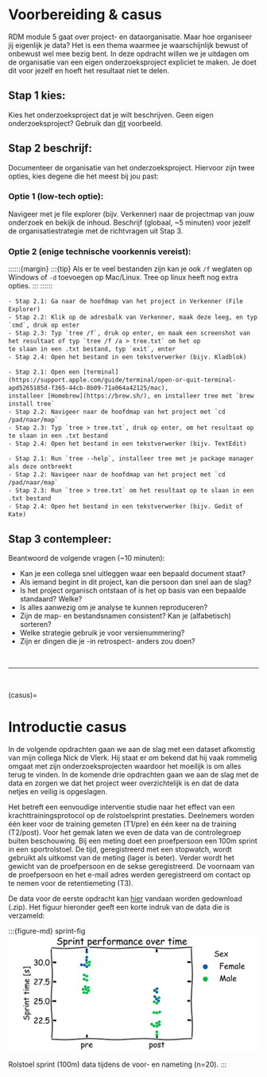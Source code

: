 # Voorbereiding & casus
RDM module 5 gaat over project- en dataorganisatie. Maar hoe organiseer jij eigenlijk je data? Het is een thema waarmee 
je waarschijnlijk bewust of onbewust wel mee bezig bent. In deze opdracht willen we je uitdagen om de organisatie van 
een eigen onderzoeksproject expliciet te maken. Je doet dit voor jezelf en hoeft het resultaat niet te delen.

## Stap 1 kies: 
Kies het onderzoeksproject dat je wilt beschrijven. Geen eigen onderzoeksproject? Gebruik dan [dit](https://gitlab.com/Rickdkk/messy-example-project/-/raw/main/wheelchair_sprints3.zip)
voorbeeld.

## Stap 2 beschrijf:
Documenteer de organisatie van het onderzoeksproject. Hiervoor zijn twee opties, kies degene die het meest bij jou past:

### Optie 1 (low-tech optie):
Navigeer met je file explorer (bijv. Verkenner) naar de projectmap van jouw onderzoek en bekijk de inhoud. Beschrijf 
(globaal, ~5 minuten) voor jezelf de organisatiestrategie met de richtvragen uit Stap 3.

### Optie 2 (enige technische voorkennis vereist):
::::::{margin}
:::{tip}
Als er te veel bestanden zijn kan je ook `/f` weglaten op Windows of `-d` toevoegen op Mac/Linux. Tree op linux heeft 
nog extra opties.
:::
::::::

```{tabbed} Windows
- Stap 2.1: Ga naar de hoofdmap van het project in Verkenner (File Explorer)
- Stap 2.2: Klik op de adresbalk van Verkenner, maak deze leeg, en typ `cmd`, druk op enter
- Stap 2.3: Typ `tree /f`, druk op enter, en maak een screenshot van het resultaat of typ `tree /f /a > tree.txt` om het op 
te slaan in een .txt bestand, typ `exit`, enter
- Stap 2.4: Open het bestand in een tekstverwerker (bijv. Kladblok)
```

```{tabbed} MacOS
- Stap 2.1: Open een [terminal](https://support.apple.com/guide/terminal/open-or-quit-terminal-apd5265185d-f365-44cb-8b09-71a064a42125/mac), 
installeer [Homebrew](https://brew.sh/), en installeer tree met `brew install tree`
- Stap 2.2: Navigeer naar de hoofdmap van het project met `cd /pad/naar/map`
- Stap 2.3: Typ `tree > tree.txt`, druk op enter, om het resultaat op te slaan in een .txt bestand
- Stap 2.4: Open het bestand in een tekstverwerker (bijv. TextEdit)
```

```{tabbed} Linux
- Stap 2.1: Run `tree --help`, installeer tree met je package manager als deze ontbreekt
- Stap 2.2: Navigeer naar de hoofdmap van het project met `cd /pad/naar/map`
- Stap 2.3: Run `tree > tree.txt` om het resultaat op te slaan in een .txt bestand
- Stap 2.4: Open het bestand in een tekstverwerker (bijv. Gedit of Kate)
```

## Stap 3 contempleer:
Beantwoord de volgende vragen (~10 minuten):
- Kan je een collega snel uitleggen waar een bepaald document staat?
- Als iemand begint in dit project, kan die persoon dan snel aan de slag?
- Is het project organisch ontstaan of is het op basis van een bepaalde standaard? Welke?
- Is alles aanwezig om je analyse te kunnen reproduceren?
- Zijn de map- en bestandsnamen consistent? Kan je (alfabetisch) sorteren?
- Welke strategie gebruik je voor versienummering?
- Zijn er dingen die je -in retrospect- anders zou doen?

<br>

---

<br>

(casus)=
# Introductie casus <i class="fab fa-accessible-icon"></i>

In de volgende opdrachten gaan we aan de slag met een dataset afkomstig van mijn collega Nick de Vlerk. Hij staat er om
bekend dat hij vaak rommelig omgaat met zijn onderzoeksprojecten waardoor het moeilijk is om alles terug te vinden. In
de komende drie opdrachten gaan we aan de slag met de data en zorgen we dat het project weer overzichtelijk is en dat 
de data netjes en veilig is opgeslagen.

Het betreft een eenvoudige interventie studie naar het effect van een krachttrainingsprotocol op de rolstoelsprint 
prestaties. Deelnemers worden één keer voor de training gemeten (T1/pre) en één keer na de training (T2/post). Voor 
het gemak laten we even de data van de controlegroep buiten beschouwing. Bij een meting doet een proefpersoon een 
100m sprint in een sportrolstoel. De tijd, geregistreerd met een stopwatch, wordt gebruikt als uitkomst van de meting 
(lager is beter). Verder wordt het gewicht van de proefpersoon en de sekse geregistreerd. De voornaam van de proefpersoon
en het e-mail adres werden geregistreerd om contact op te nemen voor de retentiemeting (T3).

De data voor de eerste opdracht kan [hier](https://gitlab.com/Rickdkk/messy-example-project/-/raw/main/wheelchair_sprints0.zip) 
vandaan worden gedownload (.zip). Het figuur hieronder geeft een korte indruk van de data die is verzameld:

:::{figure-md} sprint-fig
<img src="../figures/xkcd_plot.svg" alt="wheelchair-sprints">

Rolstoel sprint (100m) data tijdens de voor- en nameting (n=20).
:::
